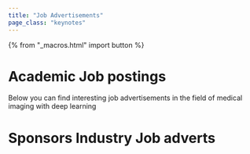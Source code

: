 ```yaml
---
title: "Job Advertisements"
page_class: "keynotes"
---
```


{% from "_macros.html" import button %}


# Academic Job postings

Below you can find interesting job advertisements in the field of medical imaging with deep learning


# Sponsors Industry Job adverts
